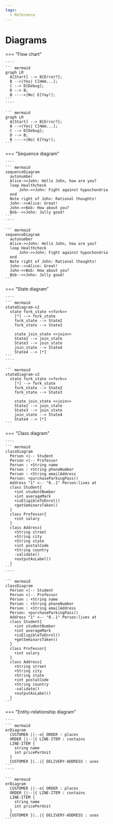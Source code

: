 ```yaml
---
tags:
  - Reference
---
```


# Diagrams

=== "Flow chart"
    
    ````
    ``` mermaid
    graph LR
      A[Start] --> B{Error?};
      B -->|Yes| C[Hmm...];
      C --> D[Debug];
      D --> B;
      B ---->|No| E[Yay!];
    ```
    ````
    
    ``` mermaid
    graph LR
      A[Start] --> B{Error?};
      B -->|Yes| C[Hmm...];
      C --> D[Debug];
      D --> B;
      B ---->|No| E[Yay!];
    ```
    
=== "Sequence diagram"
    
    ````
    ``` mermaid
    sequenceDiagram
      autonumber
      Alice->>John: Hello John, how are you?
      loop Healthcheck
          John->>John: Fight against hypochondria
      end
      Note right of John: Rational thoughts!
      John-->>Alice: Great!
      John->>Bob: How about you?
      Bob-->>John: Jolly good!
    ```
    ````
    
    ``` mermaid
    sequenceDiagram
      autonumber
      Alice->>John: Hello John, how are you?
      loop Healthcheck
          John->>John: Fight against hypochondria
      end
      Note right of John: Rational thoughts!
      John-->>Alice: Great!
      John->>Bob: How about you?
      Bob-->>John: Jolly good!
    ```
    
=== "State diagram"
    
    ````
    ``` mermaid
    stateDiagram-v2
      state fork_state <<fork>>
        [*] --> fork_state
        fork_state --> State2
        fork_state --> State3
    
        state join_state <<join>>
        State2 --> join_state
        State3 --> join_state
        join_state --> State4
        State4 --> [*]
    ```
    ````
    
    ``` mermaid
    stateDiagram-v2
      state fork_state <<fork>>
        [*] --> fork_state
        fork_state --> State2
        fork_state --> State3
    
        state join_state <<join>>
        State2 --> join_state
        State3 --> join_state
        join_state --> State4
        State4 --> [*]
    ```    
    
=== "Class diagram"
    
    ````
    ``` mermaid
    classDiagram
      Person <|-- Student
      Person <|-- Professor
      Person : +String name
      Person : +String phoneNumber
      Person : +String emailAddress
      Person: +purchaseParkingPass()
      Address "1" <-- "0..1" Person:lives at
      class Student{
        +int studentNumber
        +int averageMark
        +isEligibleToEnrol()
        +getSeminarsTaken()
      }
      class Professor{
        +int salary
      }
      class Address{
        +String street
        +String city
        +String state
        +int postalCode
        +String country
        -validate()
        +outputAsLabel()  
      }
    ```
    ````
    
    ``` mermaid
    classDiagram
      Person <|-- Student
      Person <|-- Professor
      Person : +String name
      Person : +String phoneNumber
      Person : +String emailAddress
      Person: +purchaseParkingPass()
      Address "1" <-- "0..1" Person:lives at
      class Student{
        +int studentNumber
        +int averageMark
        +isEligibleToEnrol()
        +getSeminarsTaken()
      }
      class Professor{
        +int salary
      }
      class Address{
        +String street
        +String city
        +String state
        +int postalCode
        +String country
        -validate()
        +outputAsLabel()  
      }
    ```

=== "Entity-relationship diagram"
    
    ````
    ``` mermaid
    erDiagram
      CUSTOMER ||--o{ ORDER : places
      ORDER ||--|{ LINE-ITEM : contains
      LINE-ITEM {
        string name
        int pricePerUnit
      }
      CUSTOMER }|..|{ DELIVERY-ADDRESS : uses
    ```
    ````
    
    ``` mermaid
    erDiagram
      CUSTOMER ||--o{ ORDER : places
      ORDER ||--|{ LINE-ITEM : contains
      LINE-ITEM {
        string name
        int pricePerUnit
      }
      CUSTOMER }|..|{ DELIVERY-ADDRESS : uses
    ```
